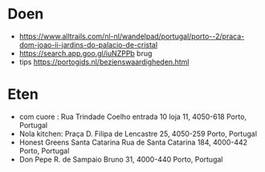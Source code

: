 # Doen
 - https://www.alltrails.com/nl-nl/wandelpad/portugal/porto--2/praca-dom-joao-ii-jardins-do-palacio-de-cristal
- https://search.app.goo.gl/iuNZPPb brug
- tips https://portogids.nl/bezienswaardigheden.html


# Eten
- com cuore : Rua Trindade Coelho entrada 10 loja 11, 4050-618 Porto, Portugal
- Nola kitchen: Praça D. Filipa de Lencastre 25, 4050-259 Porto, Portugal
- Honest Greens Santa Catarina
Rua de Santa Catarina 184, 4000-442 Porto, Portugal
- Don Pepe
R. de Sampaio Bruno 31, 4000-440 Porto, Portugal